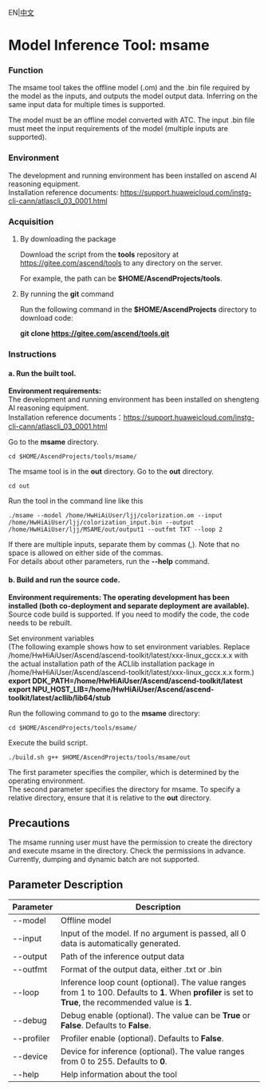 EN|[中文](README.md)

# Model Inference Tool: msame

### Function

The msame tool takes the offline model (.om) and the .bin file required by the model as the inputs, and outputs the model output data. Inferring on the same input data for multiple times is supported.

The model must be an offline model converted with  ATC. The input .bin file must meet the input requirements of the model (multiple inputs are supported).

### Environment

The development and running environment has been installed on ascend AI reasoning equipment.  
Installation reference documents: https://support.huaweicloud.com/instg-cli-cann/atlascli_03_0001.html

### Acquisition

1. By downloading the package
   
   Download the script from the **tools** repository at https://gitee.com/ascend/tools to any directory on the server.
   
   For example, the path can be **$HOME/AscendProjects/tools**.

2. By running the **git** command
   
   Run the following command in the **$HOME/AscendProjects** directory to download code:
   
   **git clone https://gitee.com/ascend/tools.git**

### Instructions

#### a. Run the built tool.

**Environment requirements:**  
The development and running environment has been installed on shengteng AI reasoning equipment.  
Installation reference documents：https://support.huaweicloud.com/instg-cli-cann/atlascli_03_0001.html

Go to the **msame** directory.
```
cd $HOME/AscendProjects/tools/msame/
```

The msame tool is in the **out** directory. Go to the **out** directory.
```
cd out
```


Run the tool in the command line like this
```
./msame --model /home/HwHiAiUser/ljj/colorization.om --input /home/HwHiAiUser/ljj/colorization_input.bin --output /home/HwHiAiUser/ljj/MSAME/out/output1 --outfmt TXT --loop 2
```

If there are multiple inputs, separate them by commas (,). Note that no space is allowed on either side of the commas.   
For details about other parameters, run the **--help** command.

#### b. Build and run the source code.

**Environment requirements: The  operating development has been installed (both co-deployment and separate deployment are available).**   
Source code build is supported. If you need to modify the code, the code needs to be rebuilt.   

Set environment variables  
(The following example shows how to set environment variables. Replace /home/HwHiAiUser/Ascend/ascend-toolkit/latest/xxx-linux_gccx.x.x with the actual installation path of the ACLlib installation package in /home/HwHiAiUser/Ascend/ascend-toolkit/latest/xxx-linux_gccx.x.x form.)  
**export DDK_PATH=/home/HwHiAiUser/Ascend/ascend-toolkit/latest**  
**export NPU_HOST_LIB=/home/HwHiAiUser/Ascend/ascend-toolkit/latest/acllib/lib64/stub** 

Run the following command to go to the **msame** directory:
```
cd $HOME/AscendProjects/tools/msame/
```
Execute the build script.
```
./build.sh g++ $HOME/AscendProjects/tools/msame/out
```
The first parameter specifies the compiler, which is determined by the operating environment.   
The second parameter specifies the directory for msame. To specify a relative directory, ensure that it is relative to the **out** directory.

## Precautions

The msame running user must have the permission to create the directory and execute msame in the directory. Check the permissions in advance.   
Currently, dumping and dynamic batch are not supported.

## Parameter Description

| Parameter| Description
|---------- |----------
| --model   | Offline model
| --input   | Input of the model. If no argument is passed, all 0 data is automatically generated.
| --output  | Path of the inference output data
| --outfmt  | Format of the output data, either .txt or .bin
| --loop    | Inference loop count (optional). The value ranges from 1 to 100. Defaults to **1**. When **profiler** is set to **True**, the recommended value is **1**.
| --debug   | Debug enable (optional). The value can be **True** or **False**. Defaults to **False**.
| --profiler| Profiler enable (optional). Defaults to **False**.
| --device  | Device for inference (optional). The value ranges from 0 to 255. Defaults to **0**.
| --help    | Help information about the tool

